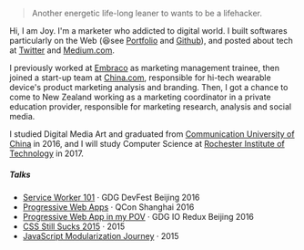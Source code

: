 

> Another energetic life-long leaner to wants to be a lifehacker.   


Hi, I am Joy. I'm a marketer who addicted to digital world. I built softwares particularly on the Web (😆see [Portfolio](https://huangxuan.me/portfolio) and [Github](https://github.com/huxpro)), and posted about tech at [Twitter](https://twitter.com/Huxpro/) and [Medium.com](https://medium.com/@Huxpro).

I previously worked at [Embraco](https://www.embraco.com) as marketing management trainee, then joined a start-up team at [China.com](https://www.china.com), responsible for hi-tech wearable device's product marketing analysis and branding. Then, I got a chance to come to New Zealand working as a marketing coordinator in a private education provider, responsible for marketing research, analysis and social media. 

I studied Digital Media Art and graduated from [Communication University of China](https://en.wikipedia.org/wiki/Communication_University_of_China) in 2016, and I will study Computer Science at [Rochester Institute of Technology](https://en.wikipedia.org/wiki/Rochester_Institute_of_Technology) in 2017.


##### Talks

- [Service Worker 101](//huangxuan.me/2016/11/20/sw-101-gdgdf/) · GDG DevFest Beijing 2016
- [Progressive Web Apps](//huangxuan.me/2016/10/20/pwa-qcon2016/) · QCon Shanghai 2016
- [Progressive Web App in my POV](//huangxuan.me/2016/06/05/pwa-in-my-pov/) · GDG IO Redux Beijing 2016
- [CSS Still Sucks 2015](//huangxuan.me/2015/12/28/css-sucks-2015/) · 2015
- [JavaScript Modularization Journey](//huangxuan.me/2015/07/09/js-module-7day/) · 2015

